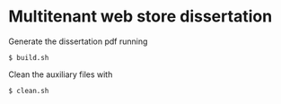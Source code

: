 # Multitenant web store dissertation
Generate the dissertation pdf running
```console
$ build.sh
```

Clean the auxiliary files with
```console
$ clean.sh
```
